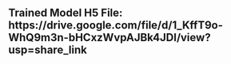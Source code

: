 <h2> Trained Model H5 File: https://drive.google.com/file/d/1_KffT9o-WhQ9m3n-bHCxzWvpAJBk4JDI/view?usp=share_link </h2>

